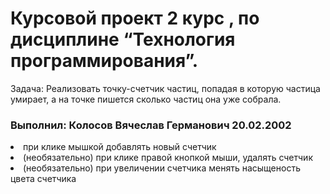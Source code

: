 <h1> Курсовой проект 2 курс , по дисциплине “Технология программирования”. </h1>
Задача: Реализовать точку-счетчик частиц, попадая в которую частица умирает, а на точке пишется сколько частиц она уже собрала.
<h3> Выполнил: Колосов Вячеслав Германович 20.02.2002 </h3>
<li>
при клике мышкой добавлять новый счетчик
</li>
<li>
(необязательно) при клике правой кнопкой мыши, удалять счетчик
</li>
<li>
(необязательно) при увеличении счетчика менять насыщеность цвета счетчика 
</li>

